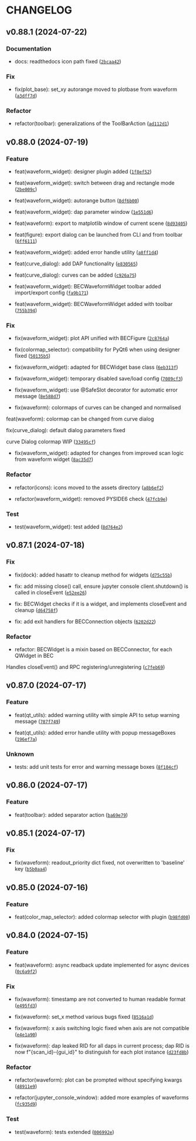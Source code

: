 # CHANGELOG

## v0.88.1 (2024-07-22)

### Documentation

* docs: readthedocs icon path fixed ([`2bcaa42`](https://gitlab.psi.ch/bec/bec_widgets/-/commit/2bcaa4256d6daaefacb3ead8c72458d7b1498e29))

### Fix

* fix(plot_base): set_xy autorange moved to plotbase from waveform ([`a3dff7d`](https://gitlab.psi.ch/bec/bec_widgets/-/commit/a3dff7decc16115c12dc6b4ef1572552368da309))

### Refactor

* refactor(toolbar): generalizations of the ToolBarAction ([`ad112d1`](https://gitlab.psi.ch/bec/bec_widgets/-/commit/ad112d1f08157f6987edd48a0bacf9f669ef1997))

## v0.88.0 (2024-07-19)

### Feature

* feat(waveform_widget): designer plugin added ([`1f8ef52`](https://gitlab.psi.ch/bec/bec_widgets/-/commit/1f8ef52b606283038052640849094f515a463403))

* feat(waveform_widget): switch between drag and rectangle mode ([`2be009c`](https://gitlab.psi.ch/bec/bec_widgets/-/commit/2be009c6477ba26c5cfb4d827534c5d5eb428999))

* feat(waveform_widget): autorange button ([`8df6b00`](https://gitlab.psi.ch/bec/bec_widgets/-/commit/8df6b003e5c6a942fa2e875d9790e492c087bf26))

* feat(waveform_widget): dap parameter window ([`1e551d6`](https://gitlab.psi.ch/bec/bec_widgets/-/commit/1e551d6e9696f79ea2e0a179d13a4fc6c2a128b2))

* feat(waveform): export to matplotlib window of current scene ([`8d93405`](https://gitlab.psi.ch/bec/bec_widgets/-/commit/8d9340539967b06b1e15f21a2106a39d5c740f31))

* feat(figure): export dialog can be launched from CLI and from toolbar ([`6ff6111`](https://gitlab.psi.ch/bec/bec_widgets/-/commit/6ff611109153b9412dce37c527b19e839d99bba7))

* feat(waveform_widget): added error handle utility ([`a8ff1d4`](https://gitlab.psi.ch/bec/bec_widgets/-/commit/a8ff1d4cd09cae5eaeb4bd0ea90fdd102e32f3a3))

* feat(curve_dialog): add DAP functionality ([`e830565`](https://gitlab.psi.ch/bec/bec_widgets/-/commit/e8305652fde384da037242cf8f7e3606f22bcfb6))

* feat(curve_dialog): curves can be added ([`c926a75`](https://gitlab.psi.ch/bec/bec_widgets/-/commit/c926a75a7927d672c044ea8f68771209ae5accc6))

* feat(waveform_widget): BECWaveformWidget toolbar added import/export config ([`fa9b171`](https://gitlab.psi.ch/bec/bec_widgets/-/commit/fa9b17191ddbb4043a658dae9aa0801e1dc22b84))

* feat(waveform_widget): BECWaveformWidget added with toolbar ([`755b394`](https://gitlab.psi.ch/bec/bec_widgets/-/commit/755b394c1c4d7c443c442d89c630d08ce5415554))

### Fix

* fix(waveform_widget): plot API unified with BECFigure ([`2c8764a`](https://gitlab.psi.ch/bec/bec_widgets/-/commit/2c8764a27de89b39b717032b58465e120ec57fbc))

* fix(colormap_selector): compatibility for PyQt6 when using designer fixed ([`50135b5`](https://gitlab.psi.ch/bec/bec_widgets/-/commit/50135b5fe90a88618291e9357f180cb19251dace))

* fix(waveform_widget): adapted for BECWidget base class ([`6eb313f`](https://gitlab.psi.ch/bec/bec_widgets/-/commit/6eb313fa76e559d62ecd8fa8849142b83817e47c))

* fix(waveform_widget): temporary disabled save/load config ([`7089cf3`](https://gitlab.psi.ch/bec/bec_widgets/-/commit/7089cf356a43d805241d5621952e544d690e65e0))

* fix(waveform_widget): use @SafeSlot decorator for automatic error message ([`8e588d7`](https://gitlab.psi.ch/bec/bec_widgets/-/commit/8e588d79c86e950f6915e89c08fa9415c4bd8033))

* fix(waveform): colormaps of curves can be changed and normalised

feat(waveform): colormap can be changed from curve dialog

fix(curve_dialog): default dialog parameters fixed

curve Dialog colormap WIP ([`33495cf`](https://gitlab.psi.ch/bec/bec_widgets/-/commit/33495cfe03b363f18db61d8af2983f49027b7a43))

* fix(waveform_widget): adapted for changes from improved scan logic from waveform widget ([`8ac35d7`](https://gitlab.psi.ch/bec/bec_widgets/-/commit/8ac35d7280b1ff007c10612228d163cc0c5d1a99))

### Refactor

* refactor(icons): icons moved to the assets directory ([`a8b6ef2`](https://gitlab.psi.ch/bec/bec_widgets/-/commit/a8b6ef20cccae87515b10f054d0ed5b10e152769))

* refactor(waveform_widget): removed PYSIDE6 check ([`47fcb9e`](https://gitlab.psi.ch/bec/bec_widgets/-/commit/47fcb9ebfe35ae600cced95a1edc68f6f6e37a04))

### Test

* test(waveform_widget): test added ([`8d764e2`](https://gitlab.psi.ch/bec/bec_widgets/-/commit/8d764e2d46a1e017dadc3c4630648c1ca708afc2))

## v0.87.1 (2024-07-18)

### Fix

* fix(dock): added hasattr to cleanup method for widgets ([`d75c55b`](https://gitlab.psi.ch/bec/bec_widgets/-/commit/d75c55b2b1ccf156fb789c7813f1c5bdf256f860))

* fix: add missing close() call, ensure jupyter console client.shutdown() is called in closeEvent ([`e52ee26`](https://gitlab.psi.ch/bec/bec_widgets/-/commit/e52ee2604cb35096f1bd833ca9516d8a34197d35))

* fix: BECWidget checks if it is a widget, and implements closeEvent and cleanup ([`d64758f`](https://gitlab.psi.ch/bec/bec_widgets/-/commit/d64758f268cad69e6a17bd52dc9913a6367d3cde))

* fix: add exit handlers for BECConnection objects ([`6202d22`](https://gitlab.psi.ch/bec/bec_widgets/-/commit/6202d224fe85c103a4c33bd8c255f18cfd027303))

### Refactor

* refactor: BECWidget is a mixin based on BECConnector, for each QWidget in BEC

Handles closeEvent() and RPC registering/unregistering ([`c7feb69`](https://gitlab.psi.ch/bec/bec_widgets/-/commit/c7feb6952d590b569f7b0cba3b019a9af0ce0c93))

## v0.87.0 (2024-07-17)

### Feature

* feat(qt_utils): added warning utility with simple API to setup warning message ([`787f749`](https://gitlab.psi.ch/bec/bec_widgets/-/commit/787f74949bac27aaa51cbb43911919071481707c))

* feat(qt_utils): added error handle utility with popup messageBoxes ([`196ef7a`](https://gitlab.psi.ch/bec/bec_widgets/-/commit/196ef7afe11a1b5dcc536f8859dc3b6044ea628e))

### Unknown

* tests: add unit tests for error and warning message boxes ([`8f104cf`](https://gitlab.psi.ch/bec/bec_widgets/-/commit/8f104cf4024d3a4516e6aba5daa8fb78c85e2bfd))

## v0.86.0 (2024-07-17)

### Feature

* feat(toolbar): added separator action ([`ba69e79`](https://gitlab.psi.ch/bec/bec_widgets/-/commit/ba69e7957cd20df1557ac0c3a9ca43a54493c34d))

## v0.85.1 (2024-07-17)

### Fix

* fix(waveform): readout_priority dict fixed, not overwritten to &#39;baseline&#39; key ([`b5b0aa4`](https://gitlab.psi.ch/bec/bec_widgets/-/commit/b5b0aa4f82a998bb0162dc319591e854204a7354))

## v0.85.0 (2024-07-16)

### Feature

* feat(color_map_selector): added colormap selector with plugin ([`b98fd00`](https://gitlab.psi.ch/bec/bec_widgets/-/commit/b98fd00adef97adf57f49b60ade99972b9f5a6bc))

## v0.84.0 (2024-07-15)

### Feature

* feat(waveform): async readback update implemented for async devices ([`0c6a9f2`](https://gitlab.psi.ch/bec/bec_widgets/-/commit/0c6a9f2310df31ddcd68050a17cfbf52c3e2e226))

### Fix

* fix(waveform): timestamp are not converted to human readable format ([`e495fd3`](https://gitlab.psi.ch/bec/bec_widgets/-/commit/e495fd30c4c16474689943c7263e3060cb09ffb4))

* fix(waveform): set_x method various bugs fixed ([`8516a1d`](https://gitlab.psi.ch/bec/bec_widgets/-/commit/8516a1d639925a877f174fa13f427a71131cc918))

* fix(waveform): x axis switching logic fixed when axis are not compatible ([`e4e1a90`](https://gitlab.psi.ch/bec/bec_widgets/-/commit/e4e1a905d19def22f970b364c18c953f00e10389))

* fix(waveform): dap leaked RID for all daps in current process; dap RID is now f&#34;{scan_id}-{gui_id}&#34; to distinguish for each plot instance ([`d23fd8b`](https://gitlab.psi.ch/bec/bec_widgets/-/commit/d23fd8bd074ede6e14eb8e85e025cbced4bd45ef))

### Refactor

* refactor(waveform): plot can be prompted without specifying kwargs ([`48911e9`](https://gitlab.psi.ch/bec/bec_widgets/-/commit/48911e934815923c94edb5ced6042058a11a97f5))

* refactor(jupyter_console_window): added more examples of waveforms ([`fc935d9`](https://gitlab.psi.ch/bec/bec_widgets/-/commit/fc935d9fc81067c3a67389ff88ea97da2e0c903e))

### Test

* test(waveform): tests extended ([`006992e`](https://gitlab.psi.ch/bec/bec_widgets/-/commit/006992e43cc56d56261bc4fd3e9cae9abcab2153))

